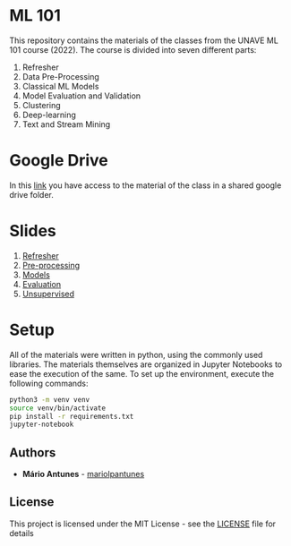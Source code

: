 # ML 101

This repository contains the materials of the classes from the UNAVE ML 101 course (2022).
The course is divided into seven different parts:
1. Refresher
2. Data Pre-Processing
3. Classical ML Models
4. Model Evaluation and Validation
5. Clustering
6. Deep-learning
7. Text and Stream Mining

# Google Drive

In this [link](https://drive.google.com/drive/folders/1VK--DpQymu4Tps1KHiXz8Kf4xZd8Pljk?usp=sharing) you have access to the material of the class in a shared google drive folder.

# Slides

1. [Refresher](https://docs.google.com/presentation/d/1bIVQqsFho6R5_NAm1T9mJcf2izAfJ-s0YFSYAawtRK0/edit?usp=sharing)
2. [Pre-processing](https://docs.google.com/presentation/d/156ov7qr4cQVAf8-YjixzLS7fmLXyzSocDYgknWXh4r8/edit?usp=sharing)
3. [Models](https://docs.google.com/presentation/d/1gsC41er8qtMgEEW6ueTHIGDie4QrdYN1g-aiZylCGOw/edit?usp=sharing)
4. [Evaluation](https://docs.google.com/presentation/d/1ELoYLUUmBiNJlrzDyWLFk_2PePY043sssdpqC1y6dOg/edit?usp=sharing)
5. [Unsupervised](https://docs.google.com/presentation/d/1g1ElQcqY_F0R2JlQODzrIXOOKB6q1j_1xqIsTLQEl6I/edit?usp=sharing)

# Setup

All of the materials were written in python, using the commonly used libraries.
The materials themselves are organized in Jupyter Notebooks to ease the execution of the same. 
To set up the environment, execute the following commands:

```bash
python3 -m venv venv
source venv/bin/activate
pip install -r requirements.txt
jupyter-notebook 
```

## Authors

* **Mário Antunes** - [mariolpantunes](https://github.com/mariolpantunes)

## License

This project is licensed under the MIT License - see the [LICENSE](LICENSE) file for details
